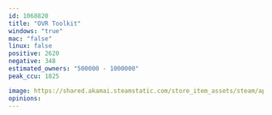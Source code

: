 ```yaml
---
id: 1068820
title: "OVR Toolkit"
windows: "true"
mac: "false"
linux: false
positive: 2620
negative: 348
estimated_owners: "500000 - 1000000"
peak_ccu: 1825

image: https://shared.akamai.steamstatic.com/store_item_assets/steam/apps/1068820/header.jpg?t=1666998348
opinions:
---
```

